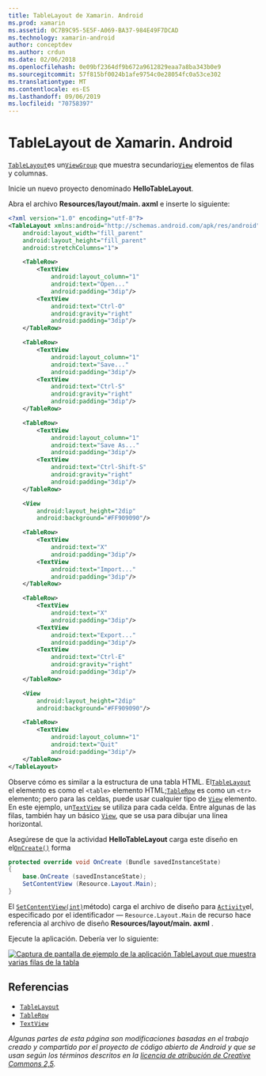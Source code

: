 ```yaml
---
title: TableLayout de Xamarin. Android
ms.prod: xamarin
ms.assetid: 0C7B9C95-5E5F-A069-BA37-984E49F7DCAD
ms.technology: xamarin-android
author: conceptdev
ms.author: crdun
ms.date: 02/06/2018
ms.openlocfilehash: 0e09bf2364df9b672a9612829eaa7a8ba343b0e9
ms.sourcegitcommit: 57f815bf0024b1afe9754c0e28054fc0a53ce302
ms.translationtype: MT
ms.contentlocale: es-ES
ms.lasthandoff: 09/06/2019
ms.locfileid: "70758397"
---
```

# <a name="xamarinandroid-tablelayout"></a>TableLayout de Xamarin. Android

[`TableLayout`](xref:Android.Widget.TableLayout)es un[`ViewGroup`](xref:Android.Views.ViewGroup)
que muestra secundario[`View`](xref:Android.Views.View)
elementos de filas y columnas.

Inicie un nuevo proyecto denominado **HelloTableLayout**.

Abra el archivo **Resources/layout/main. axml** e inserte lo siguiente:

```xml
<?xml version="1.0" encoding="utf-8"?>
<TableLayout xmlns:android="http://schemas.android.com/apk/res/android"
    android:layout_width="fill_parent"
    android:layout_height="fill_parent"
    android:stretchColumns="1">

    <TableRow>
        <TextView
            android:layout_column="1"
            android:text="Open..."
            android:padding="3dip"/>
        <TextView
            android:text="Ctrl-O"
            android:gravity="right"
            android:padding="3dip"/>
    </TableRow>

    <TableRow>
        <TextView
            android:layout_column="1"
            android:text="Save..."
            android:padding="3dip"/>
        <TextView
            android:text="Ctrl-S"
            android:gravity="right"
            android:padding="3dip"/>
    </TableRow>

    <TableRow>
        <TextView
            android:layout_column="1"
            android:text="Save As..."
            android:padding="3dip"/>
        <TextView
            android:text="Ctrl-Shift-S"
            android:gravity="right"
            android:padding="3dip"/>
    </TableRow>

    <View
        android:layout_height="2dip"
        android:background="#FF909090"/>

    <TableRow>
        <TextView
            android:text="X"
            android:padding="3dip"/>
        <TextView
            android:text="Import..."
            android:padding="3dip"/>
    </TableRow>

    <TableRow>
        <TextView
            android:text="X"
            android:padding="3dip"/>
        <TextView
            android:text="Export..."
            android:padding="3dip"/>
        <TextView
            android:text="Ctrl-E"
            android:gravity="right"
            android:padding="3dip"/>
    </TableRow>

    <View
        android:layout_height="2dip"
        android:background="#FF909090"/>

    <TableRow>
        <TextView
            android:layout_column="1"
            android:text="Quit"
            android:padding="3dip"/>
    </TableRow>
</TableLayout>
```

Observe cómo es similar a la estructura de una tabla HTML. El[`TableLayout`](xref:Android.Widget.TableLayout)
el elemento es como el `<table>` elemento HTML;[`TableRow`](xref:Android.Widget.TableRow)
es como un `<tr>` elemento; pero para las celdas, puede usar cualquier tipo de [`View`](xref:Android.Views.View) elemento. En este ejemplo, un[`TextView`](xref:Android.Widget.TextView)
se utiliza para cada celda. Entre algunas de las filas, también hay un básico [`View`](xref:Android.Views.View), que se usa para dibujar una línea horizontal.

Asegúrese de que la actividad **HelloTableLayout** carga este diseño en el[`OnCreate()`](xref:Android.App.Activity.OnCreate*)
forma

```csharp
protected override void OnCreate (Bundle savedInstanceState)
{
    base.OnCreate (savedInstanceState);
    SetContentView (Resource.Layout.Main);
}
```

El [`SetContentView(int)`](xref:Android.App.Activity.SetContentView*)método) carga el archivo de diseño para [`Activity`](xref:Android.App.Activity)el, especificado por el identificador &mdash; `Resource.Layout.Main` de recurso hace referencia al archivo de diseño **Resources/layout/main. axml** .

Ejecute la aplicación. Debería ver lo siguiente:

[![Captura de pantalla de ejemplo de la aplicación TableLayout que muestra varias filas de la tabla](table-layout-images/helloviews3.png)](table-layout-images/helloviews3.png#lightbox)

## <a name="references"></a>Referencias

- [`TableLayout`](xref:Android.Widget.TableLayout)
- [`TableRow`](xref:Android.Widget.TableRow)
- [`TextView`](xref:Android.Widget.TextView)

_Algunas partes de esta página son modificaciones basadas en el trabajo creado y compartido por el proyecto de código abierto de Android y que se usan según los términos descritos en la [licencia de atribución de Creative Commons 2,5](http://creativecommons.org/licenses/by/2.5/)._
